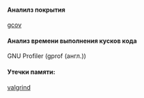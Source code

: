 #### Аналилз покрытия  
[gcov](https://ru.wikipedia.org/wiki/Gcov)  
  
  
#### Анализ времени выполнения кусков кода  
GNU Profiler (gprof (англ.))  
  
  
#### Утечки памяти:     
[valgrind](https://ru.wikipedia.org/wiki/Valgrind)    
